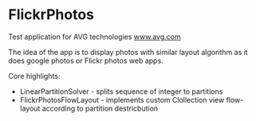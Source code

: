 # FlickrPhotos
Test application for AVG technologies www.avg.com

The idea of the app is to display photos with similar layout algorithm as it does google photos or Flickr photos web apps.

Core highlights:
- LinearPartitionSolver - splits sequence of integer to partitions 
- FlickrPhotosFlowLayout - implements custom Clollection view flow-layout according to partition destricbution
